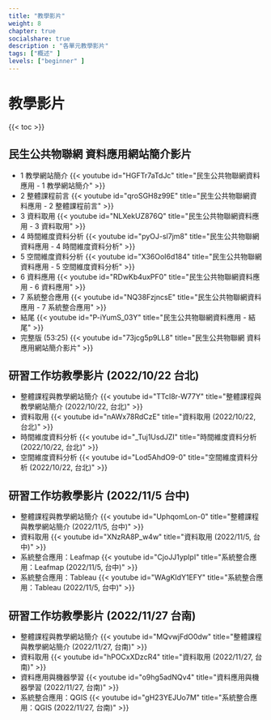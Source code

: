 ```yaml
---
title: "教學影片"
weight: 8
chapter: true
socialshare: true
description : "各單元教學影片"
tags: ["概述" ]
levels: ["beginner" ]
---
```


# 教學影片

{{< toc >}}

## 民生公共物聯網 資料應用網站簡介影片

- 1 教學網站簡介
  {{< youtube id="HGFTr7aTdJc" title="民生公共物聯網資料應用 - 1 教學網站簡介" >}}
- 2 整體課程前言
  {{< youtube id="qroSGH8z99E" title="民生公共物聯網資料應用 - 2 整體課程前言" >}}
- 3 資料取用
  {{< youtube id="NLXekUZ876Q" title="民生公共物聯網資料應用 - 3 資料取用" >}}
- 4 時間維度資料分析
  {{< youtube id="pyOJ-sl7jm8" title="民生公共物聯網資料應用 - 4 時間維度資料分析" >}}
- 5 空間維度資料分析
  {{< youtube id="X36OoI6d184" title="民生公共物聯網資料應用 - 5 空間維度資料分析" >}}
- 6 資料應用
  {{< youtube id="RDwKb4uxPF0" title="民生公共物聯網資料應用 - 6 資料應用" >}}
- 7 系統整合應用 
  {{< youtube id="NQ38FzjncsE" title="民生公共物聯網資料應用 - 7 系統整合應用" >}}
- 結尾
  {{< youtube id="P-iYumS_03Y" title="民生公共物聯網資料應用 - 結尾" >}}
- 完整版 (53:25)
  {{< youtube id="73jcg5p9LL8" title="民生公共物聯網 資料應用網站簡介影片" >}}

## 研習工作坊教學影片 (2022/10/22 台北)

- 整體課程與教學網站簡介
  {{< youtube id="TTcI8r-W77Y" title="整體課程與教學網站簡介 (2022/10/22, 台北)" >}}
- 資料取用
  {{< youtube id="nAWx78RdCzE" title="資料取用 (2022/10/22, 台北)" >}}
- 時間維度資料分析
  {{< youtube id="_Tuj1UsdJZI" title="時間維度資料分析 (2022/10/22, 台北)" >}}
- 空間維度資料分析
  {{< youtube id="Lod5AhdO9-0" title="空間維度資料分析 (2022/10/22, 台北)" >}}


## 研習工作坊教學影片 (2022/11/5 台中)

- 整體課程與教學網站簡介
  {{< youtube id="UphqomLon-0" title="整體課程與教學網站簡介 (2022/11/5, 台中)" >}}
- 資料取用
  {{< youtube id="XNzRA8P_w4w" title="資料取用 (2022/11/5, 台中)" >}}
- 系統整合應用：Leafmap
  {{< youtube id="CjoJJ1ypIpI" title="系統整合應用：Leafmap (2022/11/5, 台中)" >}}
- 系統整合應用：Tableau
  {{< youtube id="WAgKIdY1EFY" title="系統整合應用：Tableau (2022/11/5, 台中)" >}}


## 研習工作坊教學影片 (2022/11/27 台南)

- 整體課程與教學網站簡介
  {{< youtube id="MQvwjFdO0dw" title="整體課程與教學網站簡介 (2022/11/27, 台南)" >}}
- 資料取用
  {{< youtube id="hPOCxXDzcR4" title="資料取用 (2022/11/27, 台南)" >}}
- 資料應用與機器學習
  {{< youtube id="o9hg5adNQv4" title="資料應用與機器學習 (2022/11/27, 台南)" >}}
- 系統整合應用：QGIS
  {{< youtube id="gH23YEJUo7M" title="系統整合應用：QGIS (2022/11/27, 台南)" >}}

